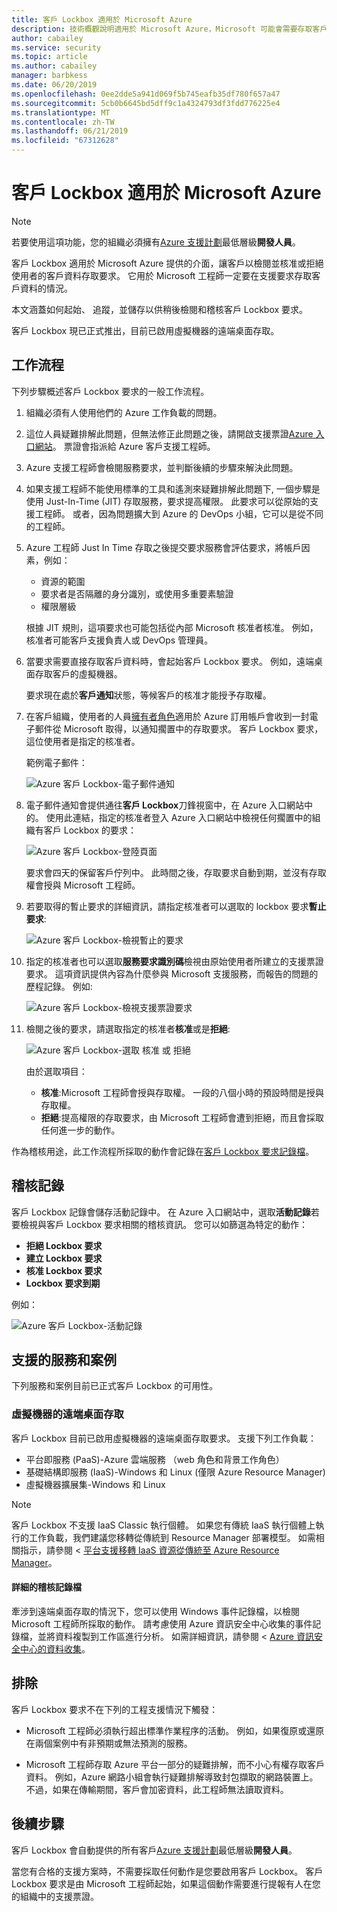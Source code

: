 ```yaml
---
title: 客戶 Lockbox 適用於 Microsoft Azure
description: 技術概觀說明適用於 Microsoft Azure，Microsoft 可能會需要存取客戶資料時，可讓雲端提供者存取控制客戶 Lockbox。
author: cabailey
ms.service: security
ms.topic: article
ms.author: cabailey
manager: barbkess
ms.date: 06/20/2019
ms.openlocfilehash: 0ee2dde5a941d069f5b745eafb35df780f657a47
ms.sourcegitcommit: 5cb0b6645bd5dff9c1a4324793df3fdd776225e4
ms.translationtype: MT
ms.contentlocale: zh-TW
ms.lasthandoff: 06/21/2019
ms.locfileid: "67312628"
---
```

# <a name="customer-lockbox-for-microsoft-azure"></a>客戶 Lockbox 適用於 Microsoft Azure

> [!NOTE]
> 若要使用這項功能，您的組織必須擁有[Azure 支援計劃](https://azure.microsoft.com/support/plans/)最低層級**開發人員**。

客戶 Lockbox 適用於 Microsoft Azure 提供的介面，讓客戶以檢閱並核准或拒絕使用者的客戶資料存取要求。 它用於 Microsoft 工程師一定要在支援要求存取客戶資料的情況。

本文涵蓋如何起始、 追蹤，並儲存以供稍後檢閱和稽核客戶 Lockbox 要求。

客戶 Lockbox 現已正式推出，目前已啟用虛擬機器的遠端桌面存取。

## <a name="workflow"></a>工作流程

下列步驟概述客戶 Lockbox 要求的一般工作流程。

1. 組織必須有人使用他們的 Azure 工作負載的問題。

2. 這位人員疑難排解此問題，但無法修正此問題之後，請開啟支援票證[Azure 入口網站](https://ms.portal.azure.com/signin/index/?feature.settingsportalinstance=mpac)。 票證會指派給 Azure 客戶支援工程師。

3. Azure 支援工程師會檢閱服務要求，並判斷後續的步驟來解決此問題。

4. 如果支援工程師不能使用標準的工具和遙測來疑難排解此問題下, 一個步驟是使用 Just-In-Time (JIT) 存取服務，要求提高權限。 此要求可以從原始的支援工程師。 或者，因為問題擴大到 Azure 的 DevOps 小組，它可以是從不同的工程師。

5. Azure 工程師 Just In Time 存取之後提交要求服務會評估要求，將帳戶因素，例如：
    - 資源的範圍
    - 要求者是否隔離的身分識別，或使用多重要素驗證
    - 權限層級
    
    根據 JIT 規則，這項要求也可能包括從內部 Microsoft 核准者核准。 例如，核准者可能客戶支援負責人或 DevOps 管理員。

6. 當要求需要直接存取客戶資料時，會起始客戶 Lockbox 要求。 例如，遠端桌面存取客戶的虛擬機器。
    
    要求現在處於**客戶通知**狀態，等候客戶的核准才能授予存取權。

7. 在客戶組織，使用者的人員[擁有者角色](../role-based-access-control/rbac-and-directory-admin-roles.md#azure-rbac-roles)適用於 Azure 訂用帳戶會收到一封電子郵件從 Microsoft 取得，以通知擱置中的存取要求。 客戶 Lockbox 要求，這位使用者是指定的核准者。
    
    範例電子郵件：
    
    ![Azure 客戶 Lockbox-電子郵件通知](./media/azure-customer-lockbox/customer-lockbox-email-notification.png)

8. 電子郵件通知會提供通往**客戶 Lockbox**刀鋒視窗中，在 Azure 入口網站中的。 使用此連結，指定的核准者登入 Azure 入口網站中檢視任何擱置中的組織有客戶 Lockbox 的要求：
    
    ![Azure 客戶 Lockbox-登陸頁面](./media/azure-customer-lockbox/customer-lockbox-landing-page.png)
    
   要求會四天的保留客戶佇列中。 此時間之後，存取要求自動到期，並沒有存取權會授與 Microsoft 工程師。

9. 若要取得的暫止要求的詳細資訊，請指定核准者可以選取的 lockbox 要求**暫止要求**:
    
    ![Azure 客戶 Lockbox-檢視暫止的要求](./media/azure-customer-lockbox/customer-lockbox-pending-requests.png)

10. 指定的核准者也可以選取**服務要求識別碼**檢視由原始使用者所建立的支援票證要求。 這項資訊提供內容為什麼參與 Microsoft 支援服務，而報告的問題的歷程記錄。 例如:
    
    ![Azure 客戶 Lockbox-檢視支援票證要求](./media/azure-customer-lockbox/customer-lockbox-support-ticket.png)

11. 檢閱之後的要求，請選取指定的核准者**核准**或是**拒絕**:
    
    ![Azure 客戶 Lockbox-選取 核准 或 拒絕](./media/azure-customer-lockbox/customer-lockbox-approval.png)
    
    由於選取項目：
    - **核准**:Microsoft 工程師會授與存取權。 一段的八個小時的預設時間是授與存取權。
    - **拒絕**:提高權限的存取要求，由 Microsoft 工程師會遭到拒絕，而且會採取任何進一步的動作。

作為稽核用途，此工作流程所採取的動作會記錄在[客戶 Lockbox 要求記錄檔](#auditing-logs)。

## <a name="auditing-logs"></a>稽核記錄

客戶 Lockbox 記錄會儲存活動記錄中。 在 Azure 入口網站中，選取**活動記錄**若要檢視與客戶 Lockbox 要求相關的稽核資訊。 您可以如篩選為特定的動作：
- **拒絕 Lockbox 要求**
- **建立 Lockbox 要求**
- **核准 Lockbox 要求**
- **Lockbox 要求到期**

例如：

![Azure 客戶 Lockbox-活動記錄](./media/azure-customer-lockbox/customer-lockbox-activitylogs.png)

## <a name="supported-services-and-scenarios"></a>支援的服務和案例

下列服務和案例目前已正式客戶 Lockbox 的可用性。

### <a name="remote-desktop-access-to-virtual-machines"></a>虛擬機器的遠端桌面存取

客戶 Lockbox 目前已啟用虛擬機器的遠端桌面存取要求。 支援下列工作負載：
- 平台即服務 (PaaS)-Azure 雲端服務 （web 角色和背景工作角色）
- 基礎結構即服務 (IaaS)-Windows 和 Linux (僅限 Azure Resource Manager)
- 虛擬機器擴展集-Windows 和 Linux

> [!NOTE]
> 客戶 Lockbox 不支援 IaaS Classic 執行個體。 如果您有傳統 IaaS 執行個體上執行的工作負載，我們建議您移轉從傳統到 Resource Manager 部署模型。 如需相關指示，請參閱 <<c0> [ 平台支援移轉 IaaS 資源從傳統至 Azure Resource Manager](../virtual-machines/windows/migration-classic-resource-manager-overview.md)。

#### <a name="detailed-audit-logs"></a>詳細的稽核記錄檔

牽涉到遠端桌面存取的情況下，您可以使用 Windows 事件記錄檔，以檢閱 Microsoft 工程師所採取的動作。 請考慮使用 Azure 資訊安全中心收集的事件記錄檔，並將資料複製到工作區進行分析。 如需詳細資訊，請參閱 < [Azure 資訊安全中心的資料收集](../security-center/security-center-enable-data-collection.md)。

## <a name="exclusions"></a>排除

客戶 Lockbox 要求不在下列的工程支援情況下觸發：

- Microsoft 工程師必須執行超出標準作業程序的活動。 例如，如果復原或還原在兩個案例中有非預期或無法預測的服務。

- Microsoft 工程師存取 Azure 平台一部分的疑難排解，而不小心有權存取客戶資料。 例如，Azure 網路小組會執行疑難排解導致封包擷取的網路裝置上。 不過，如果在傳輸期間，客戶會加密資料，此工程師無法讀取資料。

## <a name="next-steps"></a>後續步驟

客戶 Lockbox 會自動提供的所有客戶[Azure 支援計劃](https://azure.microsoft.com/support/plans/)最低層級**開發人員**。

當您有合格的支援方案時，不需要採取任何動作是您要啟用客戶 Lockbox。 客戶 Lockbox 要求是由 Microsoft 工程師起始，如果這個動作需要進行提報有人在您的組織中的支援票證。
